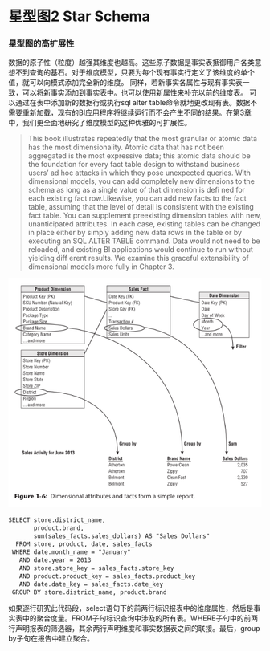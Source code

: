 # 星型图2 Star Schema

### 星型图的高扩展性
数据的原子性（粒度）越强其维度也越高。这些原子数据是事实表抵御用户各类意想不到查询的基石。对于维度模型，只要为每个现有事实行定义了该维度的单个值，就可以向模式添加完全新的维度。
同样，若新事实各属性与现有事实表一致，可以将新事实添加到事实表中。也可以使用新属性来补充以前的维度表。
可以通过在表中添加新的数据行或执行sql alter table命令就地更改现有表。数据不需要重新加载，现有的BI应用程序将继续运行而不会产生不同的结果。在第3章中，我们更全面地研究了维度模型的这种优雅的可扩展性。

> This book illustrates repeatedly that the most granular or atomic data has the most dimensionality. Atomic data that has not been aggregated is the most expressive data; this atomic data should be the foundation for every fact table design to withstand business users’ ad hoc attacks in which they pose unexpected queries.
> With dimensional models, you can add completely new dimensions to the schema as long as a single value of that dimension is defi ned for each existing fact row.Likewise, you can add new facts to the fact table, assuming that the level of detail is consistent with the existing fact table. You can supplement preexisting dimension tables with new, unanticipated attributes. 
> In each case, existing tables can be changed in place either by simply adding new data rows in the table or by executing an SQL ALTER TABLE command. Data would not need to be reloaded, and existing BI applications would continue to run without yielding diff erent results. We examine this graceful extensibility of dimensional models more fully in Chapter 3.

![Dimensional attributes and facts form a simple report](./images/20190717-1.png)

```
SELECT store.district_name,
       product.brand,
       sum(sales_facts.sales_dollars) AS "Sales Dollars"
  FROM store, product, date, sales_facts
 WHERE date.month_name = "January"
   AND date.year = 2013
   AND store.store_key = sales_facts.store_key
   AND product.product_key = sales_facts.product_key
   AND date.date_key = sales_facts.date_key
 GROUP BY store.district_name, product.brand

```

如果逐行研究此代码段，select语句下的前两行标识报表中的维度属性，然后是事实表中的聚合度量。FROM子句标识查询中涉及的所有表。WHERE子句中的前两行声明报表的筛选器，其余两行声明维度和事实数据表之间的联接。最后，group by子句在报告中建立聚合。


